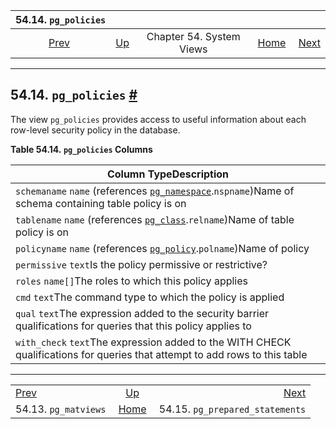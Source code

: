 <!--?xml version="1.0" encoding="UTF-8" standalone="no"?-->

|                 54.14. `pg_policies`                |                                             |                          |                                                       |                                                                           |
| :-------------------------------------------------: | :------------------------------------------ | :----------------------: | ----------------------------------------------------: | ------------------------------------------------------------------------: |
| [Prev](view-pg-matviews.html "54.13. pg_matviews")  | [Up](views.html "Chapter 54. System Views") | Chapter 54. System Views | [Home](index.html "PostgreSQL 17devel Documentation") |  [Next](view-pg-prepared-statements.html "54.15. pg_prepared_statements") |

***

## 54.14. `pg_policies` [#](#VIEW-PG-POLICIES)

The view `pg_policies` provides access to useful information about each row-level security policy in the database.

**Table 54.14. `pg_policies` Columns**

| Column TypeDescription                                                                                                                                   |
| -------------------------------------------------------------------------------------------------------------------------------------------------------- |
| `schemaname` `name` (references [`pg_namespace`](catalog-pg-namespace.html "53.32. pg_namespace").`nspname`)Name of schema containing table policy is on |
| `tablename` `name` (references [`pg_class`](catalog-pg-class.html "53.11. pg_class").`relname`)Name of table policy is on                                |
| `policyname` `name` (references [`pg_policy`](catalog-pg-policy.html "53.38. pg_policy").`polname`)Name of policy                                        |
| `permissive` `text`Is the policy permissive or restrictive?                                                                                              |
| `roles` `name[]`The roles to which this policy applies                                                                                                   |
| `cmd` `text`The command type to which the policy is applied                                                                                              |
| `qual` `text`The expression added to the security barrier qualifications for queries that this policy applies to                                         |
| `with_check` `text`The expression added to the WITH CHECK qualifications for queries that attempt to add rows to this table                              |

***

|                                                     |                                                       |                                                                           |
| :-------------------------------------------------- | :---------------------------------------------------: | ------------------------------------------------------------------------: |
| [Prev](view-pg-matviews.html "54.13. pg_matviews")  |      [Up](views.html "Chapter 54. System Views")      |  [Next](view-pg-prepared-statements.html "54.15. pg_prepared_statements") |
| 54.13. `pg_matviews`                                | [Home](index.html "PostgreSQL 17devel Documentation") |                                           54.15. `pg_prepared_statements` |
